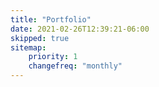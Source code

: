 ```yaml
---
title: "Portfolio"
date: 2021-02-26T12:39:21-06:00
skipped: true
sitemap:
    priority: 1
    changefreq: "monthly"   
---
```

